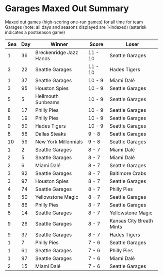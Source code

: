 # Garages Maxed Out Summary



Maxed out games (high-scoring one-run games) for all time for team Garages (note: all days and seasons displayed are 1-indexed) (asterisk indicates a postseason game)


| Sea | Day | Winner | Score | Loser | 
| ------ |------ |------ |------ |------ |
| 1 | 36 | Breckenridge Jazz Hands | 11 - 10 | Seattle Garages | 
| 3 | 22 | Seattle Garages | 11 - 10 | Hades Tigers | 
| 1 | 37 | Seattle Garages | 10 - 9 | Miami Dalé | 
| 3 | 95 | Houston Spies | 10 - 9 | Seattle Garages | 
| 5 | 5 | Hellmouth Sunbeams | 10 - 9 | Seattle Garages | 
| 8 | 17 | Philly Pies | 10 - 9 | Seattle Garages | 
| 8 | 19 | Philly Pies | 10 - 9 | Seattle Garages | 
| 9 | 50 | Hades Tigers | 10 - 9 | Seattle Garages | 
| 8 | 56 | Dallas Steaks | 9 - 8 | Seattle Garages | 
| 10 | 59 | New York Millennials | 9 - 8 | Seattle Garages | 
| 1 | 2 | Seattle Garages | 8 - 7 | Miami Dalé | 
| 2 | 5 | Seattle Garages | 8 - 7 | Miami Dalé | 
| 2 | 6 | Miami Dalé | 8 - 7 | Seattle Garages | 
| 3 | 92 | Seattle Garages | 8 - 7 | Baltimore Crabs | 
| 3 | 97 | Houston Spies | 8 - 7 | Seattle Garages | 
| 4 | 74 | Seattle Garages | 8 - 7 | Philly Pies | 
| 6 | 50 | Yellowstone Magic | 8 - 7 | Seattle Garages | 
| 6 | 86 | Philly Pies | 8 - 7 | Seattle Garages | 
| 8 | 14 | Seattle Garages | 8 - 7 | Yellowstone Magic | 
| 9 | 26 | Seattle Garages | 8 - 7 | Kansas City Breath Mints | 
| 9 | 37 | Seattle Garages | 8 - 7 | Hades Tigers | 
| 1 | 7 | Philly Pies | 7 - 6 | Seattle Garages | 
| 1 | 61 | Seattle Garages | 7 - 6 | Philly Pies | 
| 1 | 97 | Seattle Garages | 7 - 6 | Miami Dalé | 
| 2 | 15 | Miami Dalé | 7 - 6 | Seattle Garages | 



